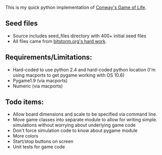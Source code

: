 This is my quick python implementation of
[Conway's Game of Life](http://en.wikipedia.org/wiki/Conway's_Game_of_Life).

## Seed files
- Source includes seed_files directory with 400+ initial seed files
- All files came from [bitstorm.org's hard work](http://www.bitstorm.org/gameoflife/lexicon/).

## Requirements/Limitations:

- Hard-coded to use python 2.4 and hard-coded python location (I'm using
  macports to get pygame working with OS 10.6)
- Pygame1.9 (via macports)
- Numeric (via macports)

## Todo items:

- Allow board dimensions and scale to be specified via command line.
- Move game classes into separate module to allow for writing simple.
  simulations without worrying about underlying game code
- Don't force simulation code to know about pygame module
- More colors
- Start/stop buttons on screen
- Unit tests for game code
